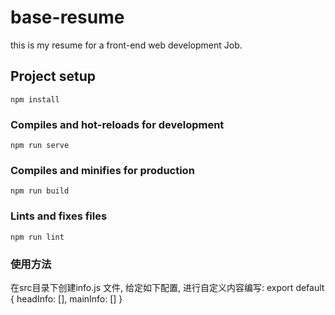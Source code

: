 # base-resume
this is my resume for a front-end web development Job.
## Project setup
```
npm install
```

### Compiles and hot-reloads for development
```
npm run serve
```

### Compiles and minifies for production
```
npm run build
```

### Lints and fixes files
```
npm run lint
```
### 使用方法

在src目录下创建info.js 文件, 给定如下配置, 进行自定义内容编写: 
export default {
  headInfo: [],
  mainInfo: []
}